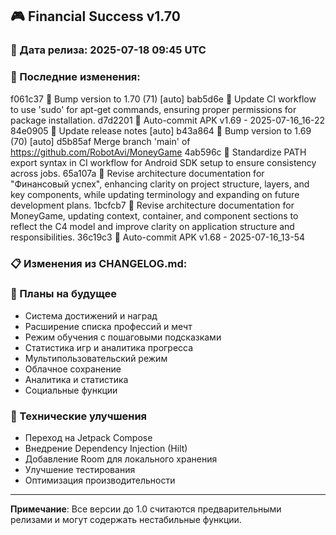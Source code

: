 ## 🎮 Financial Success v1.70

### 📅 Дата релиза: 2025-07-18 09:45 UTC

### 🔄 Последние изменения:
f061c37 🔖 Bump version to 1.70 (71) [auto]
bab5d6e 🔧 Update CI workflow to use 'sudo' for apt-get commands, ensuring proper permissions for package installation.
d7d2201 📱 Auto-commit APK v1.69 - 2025-07-16_16-22
84e0905 📝 Update release notes [auto]
b43a864 🔖 Bump version to 1.69 (70) [auto]
d5b85af Merge branch 'main' of https://github.com/RobotAvi/MoneyGame
4ab596c 🔧 Standardize PATH export syntax in CI workflow for Android SDK setup to ensure consistency across jobs.
65a107a 📝 Revise architecture documentation for "Финансовый успех", enhancing clarity on project structure, layers, and key components, while updating terminology and expanding on future development plans.
1bcfcb7 📝 Revise architecture documentation for MoneyGame, updating context, container, and component sections to reflect the C4 model and improve clarity on application structure and responsibilities.
36c19c3 📱 Auto-commit APK v1.68 - 2025-07-16_13-54

### 📋 Изменения из CHANGELOG.md:
### 🔮 Планы на будущее
- Система достижений и наград
- Расширение списка профессий и мечт
- Режим обучения с пошаговыми подсказками
- Статистика игр и аналитика прогресса
- Мультипользовательский режим
- Облачное сохранение
- Аналитика и статистика
- Социальные функции

### 🔧 Технические улучшения
- Переход на Jetpack Compose
- Внедрение Dependency Injection (Hilt)
- Добавление Room для локального хранения
- Улучшение тестирования
- Оптимизация производительности

---

**Примечание**: Все версии до 1.0 считаются предварительными релизами и могут содержать нестабильные функции.